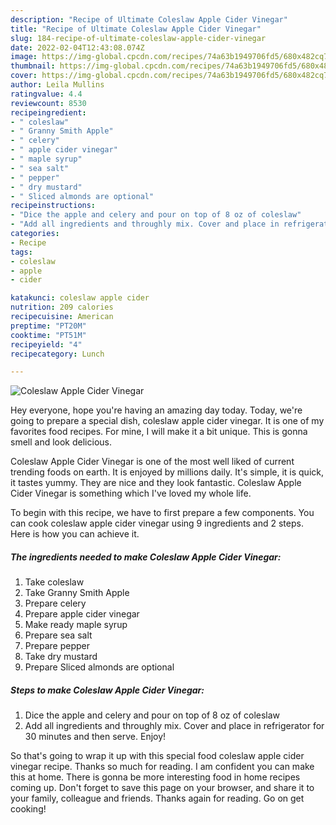 ```yaml
---
description: "Recipe of Ultimate Coleslaw Apple Cider Vinegar"
title: "Recipe of Ultimate Coleslaw Apple Cider Vinegar"
slug: 184-recipe-of-ultimate-coleslaw-apple-cider-vinegar
date: 2022-02-04T12:43:08.074Z
image: https://img-global.cpcdn.com/recipes/74a63b1949706fd5/680x482cq70/coleslaw-apple-cider-vinegar-recipe-main-photo.jpg
thumbnail: https://img-global.cpcdn.com/recipes/74a63b1949706fd5/680x482cq70/coleslaw-apple-cider-vinegar-recipe-main-photo.jpg
cover: https://img-global.cpcdn.com/recipes/74a63b1949706fd5/680x482cq70/coleslaw-apple-cider-vinegar-recipe-main-photo.jpg
author: Leila Mullins
ratingvalue: 4.4
reviewcount: 8530
recipeingredient:
- " coleslaw"
- " Granny Smith Apple"
- " celery"
- " apple cider vinegar"
- " maple syrup"
- " sea salt"
- " pepper"
- " dry mustard"
- " Sliced almonds are optional"
recipeinstructions:
- "Dice the apple and celery and pour on top of 8 oz of coleslaw"
- "Add all ingredients and throughly mix. Cover and place in refrigerator for 30 minutes and then serve. Enjoy!"
categories:
- Recipe
tags:
- coleslaw
- apple
- cider

katakunci: coleslaw apple cider 
nutrition: 209 calories
recipecuisine: American
preptime: "PT20M"
cooktime: "PT51M"
recipeyield: "4"
recipecategory: Lunch

---
```



![Coleslaw Apple Cider Vinegar](https://img-global.cpcdn.com/recipes/74a63b1949706fd5/680x482cq70/coleslaw-apple-cider-vinegar-recipe-main-photo.jpg)

Hey everyone, hope you're having an amazing day today. Today, we're going to prepare a special dish, coleslaw apple cider vinegar. It is one of my favorites food recipes. For mine, I will make it a bit unique. This is gonna smell and look delicious.

Coleslaw Apple Cider Vinegar is one of the most well liked of current trending foods on earth. It is enjoyed by millions daily. It's simple, it is quick, it tastes yummy. They are nice and they look fantastic. Coleslaw Apple Cider Vinegar is something which I've loved my whole life.




To begin with this recipe, we have to first prepare a few components. You can cook coleslaw apple cider vinegar using 9 ingredients and 2 steps. Here is how you can achieve it.

<!--inarticleads1-->

##### The ingredients needed to make Coleslaw Apple Cider Vinegar:

1. Take  coleslaw
1. Take  Granny Smith Apple
1. Prepare  celery
1. Prepare  apple cider vinegar
1. Make ready  maple syrup
1. Prepare  sea salt
1. Prepare  pepper
1. Take  dry mustard
1. Prepare  Sliced almonds are optional




<!--inarticleads2-->

##### Steps to make Coleslaw Apple Cider Vinegar:

1. Dice the apple and celery and pour on top of 8 oz of coleslaw
1. Add all ingredients and throughly mix. Cover and place in refrigerator for 30 minutes and then serve. Enjoy!




So that's going to wrap it up with this special food coleslaw apple cider vinegar recipe. Thanks so much for reading. I am confident you can make this at home. There is gonna be more interesting food in home recipes coming up. Don't forget to save this page on your browser, and share it to your family, colleague and friends. Thanks again for reading. Go on get cooking!
